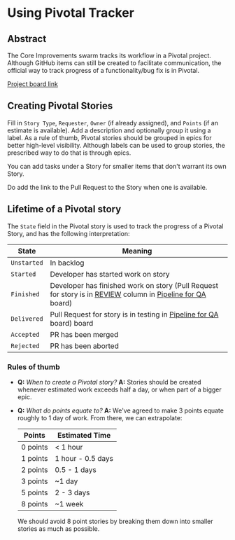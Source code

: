 Using Pivotal Tracker
===

## Abstract

The Core Improvements swarm tracks its workflow in a Pivotal project. Although GitHub items can still be created to facilitate communication, the official way to track progress of a functionality/bug fix is in Pivotal.

[Project board link](https://www.pivotaltracker.com/n/projects/2232205)

## Creating Pivotal Stories

Fill in `Story Type`, `Requester`, `Owner` (if already assigned), and `Points` (if an estimate is available). Add a description and optionally group it using a label. As a rule of thumb, Pivotal stories should be grouped in epics for better high-level visibility. Although labels can be used to group stories, the prescribed way to do that is through epics.

You can add tasks under a Story for smaller items that don't warrant its own Story.

Do add the link to the Pull Request to the Story when one is available.

## Lifetime of a Pivotal story

The `State` field in the Pivotal story is used to track the progress of a Pivotal Story, and has the following interpretation:

| State      | Meaning  |
| ---------- | -------- |
| `Unstarted`  | In backlog     |
| `Started`    | Developer has started work on story     |
| `Finished`   | Developer has finished work on story (Pull Request for story is in [REVIEW](https://github.com/status-im/status-mobile/projects/7#column-1843024) column in [Pipeline for QA](https://github.com/status-im/status-mobile/projects/7) board) |
| `Delivered`  | Pull Request for story is in testing in [Pipeline for QA](https://github.com/status-im/status-mobile/projects/7) board) board     |
| `Accepted`   | PR has been merged     |
| `Rejected`   | PR has been aborted     |

### Rules of thumb

- **Q:** _When to create a Pivotal story?_
  **A:** Stories should be created whenever estimated work exceeds half a day, or when part of a bigger epic.

- **Q:** _What do points equate to?_
  **A:** We've agreed to make 3 points equate roughly to 1 day of work. From there, we can extrapolate:

  | Points   | Estimated Time   |
  | -------- | ---------------- |
  | 0 points | < 1 hour         |
  | 1 points | 1 hour - 0.5 days|
  | 2 points | 0.5 - 1 days     |
  | 3 points | ~1 day           |
  | 5 points | 2 - 3 days       |
  | 8 points | ~1 week          |

  We should avoid 8 point stories by breaking them down into smaller stories as much as possible.
